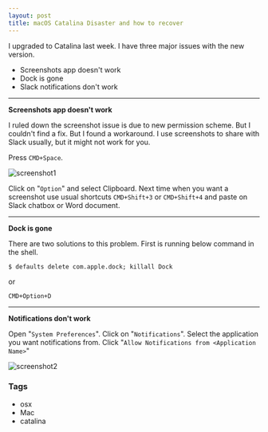 ```yaml
---
layout: post
title: macOS Catalina Disaster and how to recover
---
```


I upgraded to Catalina last week. I have three major issues with the new version.

- Screenshots app doesn't work
- Dock is gone
- Slack notifications don't work

***

**Screenshots app doesn't work**

I ruled down the screenshot issue is due to new permission scheme. But I couldn't find a fix. But I found a workaround. I use screenshots to share with Slack usually, but it might not work for you.

Press `CMD+Space`.

![screenshot1](https://1.bp.blogspot.com/-nEec3w4QOcU/Xa14EaCOziI/AAAAAAAAGc0/n_J9Hzz_sTU05z1WYiHdlHA_AgJJlk5lQCLcBGAsYHQ/s1600/image.png)

Click on "`Option`" and select Clipboard. Next time when you want a screenshot use usual shortcuts `CMD+Shift+3` or `CMD+Shift+4` and paste on Slack chatbox or Word document.

***

**Dock is gone**

There are two solutions to this problem. First is running below command in the shell.

```console
$ defaults delete com.apple.dock; killall Dock
```

or

`CMD+Option+D`

***

**Notifications don't work**

Open "`System Preferences`". Click on "`Notifications`". Select the application you want notifications from. Click "`Allow Notifications from <Application Name>`"

![screenshot2](https://1.bp.blogspot.com/-Jw_x4XbgRcs/Xa158L8S2bI/AAAAAAAAGdA/mpctBs0T144SgYj15Ym6ggIcuHmXZ7EdwCLcBGAsYHQ/s1600/image%2B%25281%2529.png)

### Tags

- osx
- Mac
- catalina